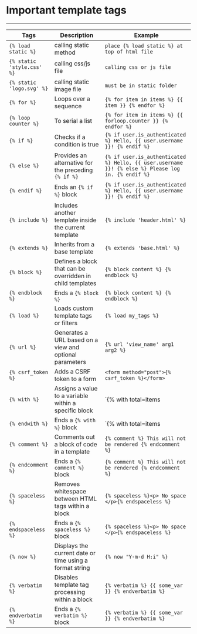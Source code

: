 # Important template tags
---
| Tags                 | Description                                                  | Example                                            |
|--------------------  |--------------------------------------------------------------|----------------------------------------------------|
| `{% load static %} ` | calling static method                                        | `place {% load static %} at top of html file`|
| `{% static 'style.css' %} ` | calling css/js file                                   | `calling css or js file`|
| `{% static 'logo.svg' %} ` | calling static image file                              | `must be in static folder`|
| `{% for %}`        | Loops over a sequence                                          | `{% for item in items %} {{ item }} {% endfor %}`|
| `{% loop counter %}` | To serial a list                                             |  `{% for item in items %} {{ forloop.counter }} {% endfor %}` |
| `{% if %}`         | Checks if a condition is true                                | `{% if user.is_authenticated %} Hello, {{ user.username }}! {% endif %}` |
| `{% else %}`       | Provides an alternative for the preceding `{% if %}`         | `{% if user.is_authenticated %} Hello, {{ user.username }}! {% else %} Please log in. {% endif %}` |
| `{% endif %}`      | Ends an `{% if %}` block                                     | `{% if user.is_authenticated %} Hello, {{ user.username }}! {% endif %}` |
| `{% include %}`    | Includes another template inside the current template        | `{% include 'header.html' %}`                      |
| `{% extends %}`    | Inherits from a base template                                 | `{% extends 'base.html' %}`                        |
| `{% block %}`      | Defines a block that can be overridden in child templates    | `{% block content %} {% endblock %}`               |
| `{% endblock %}`   | Ends a `{% block %}`                                         | `{% block content %} {% endblock %}`               |
| `{% load %}`       | Loads custom template tags or filters                        | `{% load my_tags %}`          
| `{% url %}`        | Generates a URL based on a view and optional parameters      | `{% url 'view_name' arg1 arg2 %}`                  |
| `{% csrf_token %}` | Adds a CSRF token to a form                                  | `<form method="post">{% csrf_token %}</form>`      |
| `{% with %}`       | Assigns a value to a variable within a specific block        | `{% with total=items|length %} {{ total }} {% endwith %}` |
| `{% endwith %}`    | Ends a `{% with %}` block                                    | `{% with total=items|length %} {{ total }} {% endwith %}` |                     |
| `{% comment %}`    | Comments out a block of code in a template                   | `{% comment %} This will not be rendered {% endcomment %}` |
| `{% endcomment %}` | Ends a `{% comment %}` block                                 | `{% comment %} This will not be rendered {% endcomment %}` |
| `{% spaceless %}`  | Removes whitespace between HTML tags within a block          | `{% spaceless %}<p> No space </p>{% endspaceless %}` |
| `{% endspaceless %}` | Ends a `{% spaceless %}` block                             | `{% spaceless %}<p> No space </p>{% endspaceless %}` |
| `{% now %}`        | Displays the current date or time using a format string      | `{% now "Y-m-d H:i" %}`                             |
| `{% verbatim %}`   | Disables template tag processing within a block              | `{% verbatim %} {{ some_var }} {% endverbatim %}`  |
| `{% endverbatim %}` | Ends a `{% verbatim %}` block                               | `{% verbatim %} {{ some_var }} {% endverbatim %}`  |
